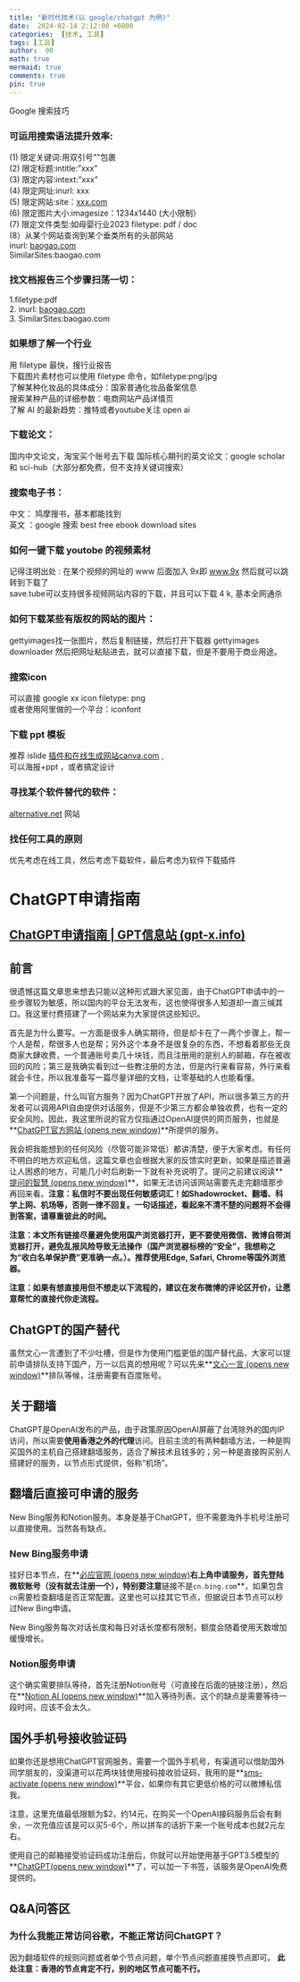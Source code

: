 ```yaml
---
title: "新时代技术(以 google/chatgpt 为例)"
date:  2024-02-14 2:12:00 +0800
categories:  [技术, 工具] 
tags: [工具]     
author:  00                    
math: true
mermaid: true
comments: true
pin: true
---
```


Google 搜索技巧<br>

### 可运用搜索语法提升效率:<br>
(1) 限定关键词:用双引号""包裹<br>
(2) 限定标题:intitle:”xxx”<br>
(3) 限定内容:intext:”xxx”<br>
(4) 限定网址:inurl: xxx<br>
(5) 限定网站:site：[xxx.com](http://xxx.com/)<br>
(6) 限定图片大小:imagesize：1234x1440 (大小限制）<br>
(7) 限定文件类型:如母婴行业2023 filetype: pdf / doc<br>
(8）从某个网站查询到某个垂类所有的头部网站<br>
inurl:  [baogao.com](http://baogao.com/)<br>
SimilarSites:baogao.com<br>

### 找文档报告三个步骤扫荡一切：<br>
1.filetype:pdf<br>
2. inurl:  [baogao.com](http://baogao.com/)<br>
3. SimilarSites:baogao.com<br>

### 如果想了解一个行业<br>
用 filetype 最快，搜行业报告<br>
下载图片素材也可以使用 filetype 命令，如filetype:png/jpg<br>
了解某种化妆品的具体成分：国家普通化妆品备案信息<br>
搜索某种产品的详细参数：电商网站产品详情页<br>
了解 AI 的最新趋势：推特或者youtube关注 open ai<br>

### 下载论文：<br>
国内中文论文，淘宝买个账号去下载
国际核心期刊的英文论文：google scholar 和 sci-hub（大部分都免费，但不支持关键词搜索）

### 搜索电子书：<br>
中文： 鸠摩搜书，基本都能找到<br>
英文 ：google 搜索 best free ebook download sites<br>

### 如何一键下载 youtobe 的视频素材<br>
记得注明出处 : 在某个视频的网址的 www 后面加入 9x即 www.9x 然后就可以跳转到下载了<br>
save.tube可以支持很多视频网站内容的下载，并且可以下载 4 k, 基本全网通杀<br>

### 如何下载某些有版权的网站的图片：<br>
gettyimages找一张图片，然后复制链接，然后打开下载器 gettyimages downloader 然后把网址粘贴进去，就可以直接下载，但是不要用于商业用途。<br>

### 搜索icon <br>
可以直接 google xx icon filetype: png<br>
或者使用阿里做的一个平台：iconfont<br>

### 下载 ppt 模板<br>
推荐 islide [插件和在线生成网站canva.com](http://xn--canva-ln2hu74ayhf7v3aq6dc93dxmov3lq2b.com/) ,<br>
可以海报+ppt ，或者搞定设计<br>

### 寻找某个软件替代的软件：<br>
[alternative.net](http://alternative.net/) 网站<br>

### 找任何工具的原则<br>
优先考虑在线工具，然后考虑下载软件，最后考虑为软件下载插件<br>



# **ChatGPT申请指南**<br>

## [ChatGPT申请指南 | GPT信息站 (gpt-x.info)](https://gpt-x.info/)

## 前言

很遗憾这篇文章思来想去只能以这种形式跟大家见面，由于ChatGPT申请中的一些步骤较为敏感，所以国内的平台无法发布，这也使得很多人知道却一直三缄其口。我这里付费搭建了一个网站来为大家提供这些知识。

首先是为什么要写。一方面是很多人确实期待，但是却卡在了一两个步骤上，帮一个人是帮，帮很多人也是帮；另外这个本身不是很复杂的东西，不想看着那些无良商家大肆收费，一个普通账号卖几十块钱，而且注册用的是别人的邮箱，存在被收回的风险；第三是我确实看到过一些教注册的方法，但是内行来看容易，外行来看就会卡住，所以我准备写一篇尽量详细的文档，让零基础的人也能看懂。

第一个问题是，什么叫官方服务？因为ChatGPT开放了API，所以很多第三方的开发者可以调用API自由提供对话服务，但是不少第三方都会单独收费，也有一定的安全风险。因此，我这里所说的官方仅指通过OpenAI提供的网页服务，也就是**[ChatGPT官方网站 (opens new window)](https://chat.openai.com/)**所提供的服务。

我会把我能想到的任何风险（尽管可能非常低）都讲清楚，便于大家考虑。有任何不明白的地方欢迎私信，这篇文章也会根据大家的反馈实时更新，如果是描述普遍让人困惑的地方，可能几小时后刷新一下就有补充说明了。提问之前建议阅读**[提问的智慧 (opens new window)](https://github.com/ryanhanwu/How-To-Ask-Questions-The-Smart-Way/blob/main/README-zh_CN.md)**，如果无法访问该网站需要先走完翻墙那步再回来看。**注意：私信时不要出现任何敏感词汇！如Shadowrocket、翻墙、科学上网、机场等，否则一律不回复。一句话描述，看起来不清不楚的问题将不会得到答案，请尊重彼此的时间。**

**注意：本文所有链接尽量避免使用国产浏览器打开，更不要使用微信、微博自带浏览器打开，避免乱报风险导致无法操作（国产浏览器标榜的“安全”，我想称之为“收白名单保护费”更准确一点。）。推荐使用Edge, Safari, Chrome等国外浏览器。**

**注意：如果有想直接用但不想走以下流程的，建议在发布微博的评论区开价，让愿意帮忙的直接代你走流程。**

## Chat**GPT的国产替代**

虽然文心一言遭到了不少吐槽，但是作为使用门槛更低的国产替代品，大家可以提前申请排队支持下国产，万一以后真的想用呢？可以先来**[文心一言 (opens new window)](https://yiyan.baidu.com/welcome)**排队等候，注册需要有百度账号。

## **关于翻墙**

ChatGPT是OpenAI发布的产品，由于政策原因OpenAI屏蔽了台湾除外的国内IP访问，所以需要**使用香港之外的代理**访问。目前主流的有两种翻墙方法，一种是购买国外的主机自己搭建翻墙服务，适合了解技术且钱多的；另一种是直接购买别人搭建好的服务，以节点形式提供，俗称“机场”。

## **翻墙后直接可申请的服务**

New Bing服务和Notion服务。本身是基于ChatGPT，但不需要海外手机号注册可以直接使用。当然各有缺点。

### New **Bing服务申请**

挂好日本节点，在**[必应官网 (opens new window)](https://www.bing.com/)**右上角申请服务，首先登陆微软账号（没有就去注册一个），特别要注意**链接不是`cn.bing.com`**，如果包含`cn`需要检查翻墙是否正常配置。这里也可以挂其它节点，但据说日本节点可以秒过New Bing申请。

New Bing服务每次对话长度和每日对话长度都有限制，额度会随着使用天数增加缓慢增长。

### **Notion服务申请**

这个确实需要排队等待，首先注册Notion账号（可直接在后面的链接注册），然后在**[Notion AI (opens new window)](https://www.notion.so/product/ai)**加入等待列表。这个的缺点是需要等待一段时间，应该不会太久。

## **国外手机号接收验证码**

如果你还是想用ChatGPT官网服务，需要一个国外手机号，有渠道可以借助国外同学朋友的，没渠道可以花两块钱使用接码接收验证码，我用的是**[sms-activate (opens new window)](https://sms-activate.org/?ref=4578807)**平台，如果你有其它更低价格的可以微博私信我。

注意，这里充值最低限额为$2，约14元，在购买一个OpenAI接码服务后会有剩余，一次充值应该是可以买5-6个，所以拼车的话折下来一个账号成本也就2元左右。

使用自己的邮箱接受验证码成功注册后，你就可以开始使用基于GPT3.5模型的**[ChatGPT(opens new window)](https://chat.openai.com/)**了，可以加一下书签，该服务是OpenAI免费提供的。

## **Q&A问答区**

### **为什么我能正常访问谷歌，不能正常访问ChatGPT？**

因为翻墙软件的规则问题或者单个节点问题，单个节点问题直接换节点即可。 **此处注意：香港的节点肯定不行，别的地区节点可能不行。**
